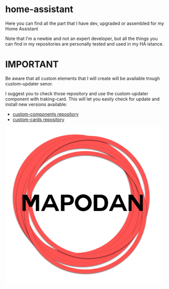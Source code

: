 # home-assistant
Here you can find all the part that I have dev, upgraded or assembled for my Home Assistant

Note that I'm a newbie and not an expert developer, but all the things you can find in my repositories are personally tested and used in my HA istance.

# IMPORTANT
Be aware that all custom elements that I will create will be available trough custom-updater senor.

I suggest you to check those repository and use the custom-updater component with traking-card. This will let you easily check for update and install new versions available:
 - [custom-components repository][2]
 - [custom-cards repository][3]

![example][1]

[1]: mapodanlogo.png
[2]: https://github.com/custom-components
[3]: https://github.com/custom-cards
